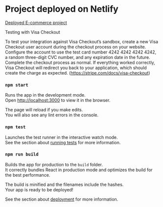 # Project deployed on Netlify

[Deployed E-commerce project](https://toubic-e-commerce.netlify.app/)

Testing with Visa Checkout

To test your integration against Visa Checkout’s sandbox, create a new Visa Checkout user account during the checkout process on your website. Configure the account to use the test card number 4242 4242 4242 4242, a random three-digit CVC number, and any expiration date in the future. Complete the checkout process as normal. If everything worked correctly, Visa Checkout will redirect you back to your application, which should create the charge as expected. (https://stripe.com/docs/visa-checkout)

### `npm start`

Runs the app in the development mode.\
Open [http://localhost:3000](http://localhost:3000) to view it in the browser.

The page will reload if you make edits.\
You will also see any lint errors in the console.

### `npm test`

Launches the test runner in the interactive watch mode.\
See the section about [running tests](https://facebook.github.io/create-react-app/docs/running-tests) for more information.

### `npm run build`

Builds the app for production to the `build` folder.\
It correctly bundles React in production mode and optimizes the build for the best performance.

The build is minified and the filenames include the hashes.\
Your app is ready to be deployed!

See the section about [deployment](https://facebook.github.io/create-react-app/docs/deployment) for more information.
